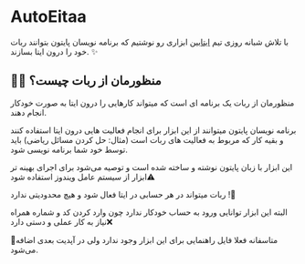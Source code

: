 # AutoEitaa

با تلاش شبانه روزی تیم [ایتابین](https://eitaa.com/eitaabin) ابزاری رو نوشتیم که برنامه نویسان پایتون بتوانند ربات خود را درون ایتا بسازند. ✨

## 🤷‍♂️ منظورمان از ربات چیست؟
منظورمان از ربات یک برنامه ای است که میتواند کارهایی را درون ایتا به صورت خودکار انجام دهند. 

برنامه نویسان پایتون میتوانند از این ابزار برای انجام فعالیت هایی درون ایتا استفاده کنند و بقیه کار که مربوط به فعالیت های ربات است (مثال: حل کردن مسائل ریاضی) باید توسط خود شما برنامه نویسی شود.

این ابزار با زبان پایتون نوشته و ساخته شده است و توصیه می‌شود برای اجرای بهینه تر ابزار از سیستم عامل ویندوز استفاده شود⚠️

ربات میتواند در هر حسابی در ایتا فعال شود و هیچ محدودیتی ندارد !🔅

البته این ابزار توانایی ورود به حساب خودکار ندارد چون وارد کردن کد و شماره همراه نیاز به کار عملی و دستی دارد❌

📌متاسفانه فعلا فایل راهنمایی برای این ابزار وجود ندارد ولی در آپدیت بعدی اضافه می‌شود.
